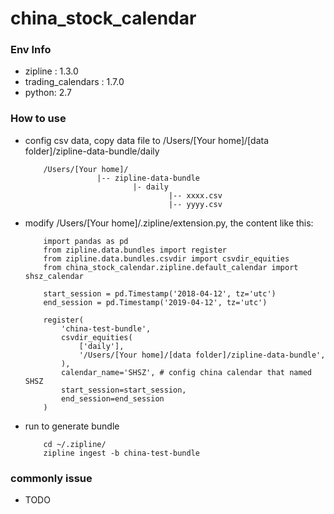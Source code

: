 # china_stock_calendar
### Env Info
- zipline : 1.3.0
- trading_calendars : 1.7.0
- python: 2.7


### How to use
- config csv data, copy data file to /Users/[Your home]/[data folder]/zipline-data-bundle/daily

    ```
        /Users/[Your home]/
                    |-- zipline-data-bundle
                            |- daily
                                    |-- xxxx.csv
                                    |-- yyyy.csv
    ```

- modify /Users/[Your home]/.zipline/extension.py, the content like this:

    ```
        import pandas as pd
        from zipline.data.bundles import register
        from zipline.data.bundles.csvdir import csvdir_equities
        from china_stock_calendar.zipline.default_calendar import shsz_calendar

        start_session = pd.Timestamp('2018-04-12', tz='utc')
        end_session = pd.Timestamp('2019-04-12', tz='utc')

        register(
            'china-test-bundle',
            csvdir_equities(
                ['daily'],
                '/Users/[Your home]/[data folder]/zipline-data-bundle',
            ),
            calendar_name='SHSZ', # config china calendar that named SHSZ
            start_session=start_session,
            end_session=end_session
        )
    ```

- run to generate bundle

    ```
        cd ~/.zipline/
        zipline ingest -b china-test-bundle
    ```

### commonly issue
- TODO

